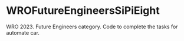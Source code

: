 # WROFutureEngineersSiPiEight
WRO 2023. Future Engineers category. Code to complete the tasks for automate car.
